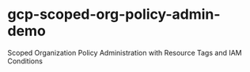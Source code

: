# gcp-scoped-org-policy-admin-demo
Scoped Organization Policy Administration with Resource Tags and IAM Conditions
